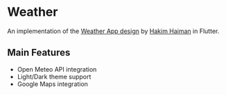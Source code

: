 # Weather

An implementation of the [Weather App design](https://dribbble.com/shots/17998271-Cuacane-Weather-App) by [Hakim Haiman](https://dribbble.com/mochamadhakim) in Flutter.

## Main Features
- Open Meteo API integration
- Light/Dark theme support
- Google Maps integration
